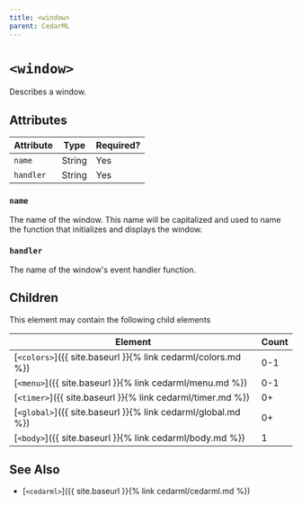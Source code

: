 ```yaml
---
title: <window>
parent: CedarML
---
```

# `<window>`
Describes a window.

## Attributes

| Attribute  | Type    | Required? |
|------------|---------|-----------|
| `name`     | String  | Yes       |
| `handler`  | String  | Yes       |

### `name`
The name of the window. This name will be capitalized and used to name the
function that initializes and displays the window.

### `handler`
The name of the window's event handler function.

## Children
This element may contain the following child elements

| Element                                                      | Count |
|--------------------------------------------------------------|-------|
| [`<colors>`]({{ site.baseurl }}{% link cedarml/colors.md %}) | 0-1   |
| [`<menu>`]({{ site.baseurl }}{% link cedarml/menu.md %})     | 0-1   |
| [`<timer>`]({{ site.baseurl }}{% link cedarml/timer.md %})   | 0+    |
| [`<global>`]({{ site.baseurl }}{% link cedarml/global.md %}) | 0+    |
| [`<body>`]({{ site.baseurl }}{% link cedarml/body.md %})     | 1     |

## See Also
- [`<cedarml>`]({{ site.baseurl }}{% link cedarml/cedarml.md %})
